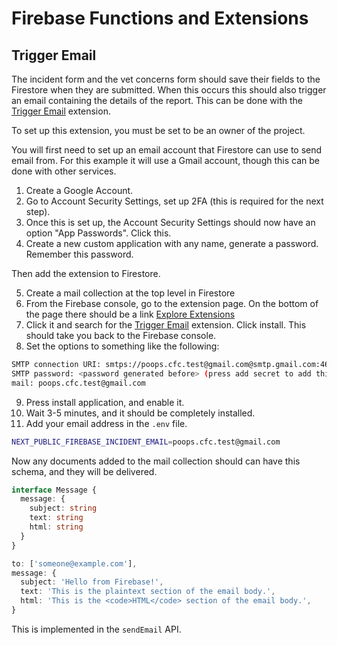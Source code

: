 # Firebase Functions and Extensions

## Trigger Email

The incident form and the vet concerns form should save their fields to the Firestore when they are submitted. When this occurs this should also trigger an email containing the details of the report. This can be done with the [Trigger Email](https://extensions.dev/extensions/firebase/firestore-send-email) extension.

To set up this extension, you must be set to be an owner of the project.

You will first need to set up an email account that Firestore can use to send email from. For this example it will use a Gmail account, though this can be done with other services.

1. Create a Google Account.
2. Go to Account Security Settings, set up 2FA (this is required for the next step).
3. Once this is set up, the Account Security Settings should now have an option "App Passwords". Click this.
4. Create a new custom application with any name, generate a password. Remember this password.

Then add the extension to Firestore.

5. Create a mail collection at the top level in Firestore
6. From the Firebase console, go to the extension page. On the bottom of the page there should be a link [Explore Extensions](https://extensions.dev/)
7. Click it and search for the [Trigger Email](https://extensions.dev/extensions/firebase/firestore-send-email) extension. Click install. This should take you back to the Firebase console.
8. Set the options to something like the following:

```bash
SMTP connection URI: smtps://poops.cfc.test@gmail.com@smtp.gmail.com:465
SMTP password: <password generated before> (press add secret to add this)
mail: poops.cfc.test@gmail.com
```

9. Press install application, and enable it.
10. Wait 3-5 minutes, and it should be completely installed.
11. Add your email address in the `.env` file.

```bash
NEXT_PUBLIC_FIREBASE_INCIDENT_EMAIL=poops.cfc.test@gmail.com
```

Now any documents added to the mail collection should can have this schema, and they will be delivered.

```ts
interface Message {
  message: {
    subject: string
    text: string
    html: string
  }
}

to: ['someone@example.com'],
message: {
  subject: 'Hello from Firebase!',
  text: 'This is the plaintext section of the email body.',
  html: 'This is the <code>HTML</code> section of the email body.',
}
```

This is implemented in the `sendEmail` API.
